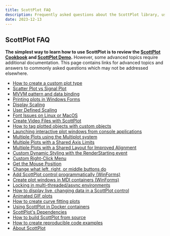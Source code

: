 ```yaml
---
title: ScottPlot FAQ
description: Frequently asked questions about the ScottPlot library, user controls, and implementation suggestions.
date: 2023-12-13
---
```


## ScottPlot FAQ

**The simplest way to learn how to use ScottPlot is to review the [ScottPlot Cookbook](/demo/) and [ScottPlot Demo](/demo/).**
However, some advanced topics require additional documentation. 
This page contains links for advanced topics and answers to commonly asked questions which may not be addressed elsewhere.

* [How to create a custom plot type](custom-plot-type)
* [Scatter Plot vs Signal Plot](scatter-vs-signal)
* [MVVM pattern and data binding](mvvm)
* [Printing plots in Windows Forms](print)
* [Display Scaling](dpi-scaling)
* [User Defined Scaling](fixed-scale)
* [Font Issues on Linux or MacOS](linux-font)
* [Create Video Files with ScottPlot](video)
* [How to tag plotted objects with custom objects](tag)
* [Launching interactive plot windows from console applications](/faq/launch-console/)
* [Multiple Plots using the Multiplot system](multiplot)
* [Multiple Plots with a Shared Axis Limits](shared-axes)
* [Multiple Plots with a Shared Layout for Improved Alignment](shared-layout)
* [Custom Dynamic Styling with the RenderStarting event](/faq/render-starting)
* [Custom Right-Click Menu](right-click-menu)
* [Get the Mouse Position](mouse-position)
* [Change what left, right, or middle buttons do](buttons)
* [Add ScottPlot control programmatically (WinForms)](add-winforms-programmatically)
* [Create plot windows in MDI containers (WinForms)](mdi)
* [Locking in multi-threaded/async environments](/faq/async/)
* [How to display live, changing data in a ScottPlot control](live-data)
* [Animated GIF plots](gif)
* [How to create curve fitting plots](curve-fitting)
* [Using ScottPlot in Docker containers](/faq/dependencies/#using-scottplot-in-docker)
* [ScottPlot's Dependencies](dependencies)
* [How to build ScottPlot from source](environment)
* [How to create reproducible code examples](repro)
* [About ScottPlot](/about)
